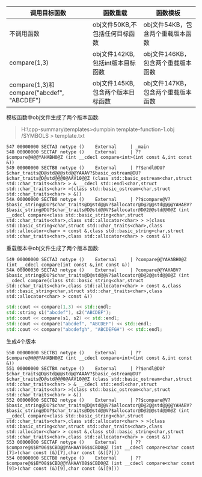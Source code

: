 
|调用目标函数                               |	函数重载	  					 |函数模板|
|------------------------------------------|-----------------------------|------------|
|不调用函数  							   |obj文件50KB,不包括任何目标函数 | obj文件54KB，包含两个重载版本函数|
|compare(1,3)							   |obj文件142KB,包括int版本目标函数 | obj文件146KB，包含两个重载版本函数|
|compare(1,3)和compare("abcdef", "ABCDEF")  |obj文件145KB,包含两个版本目标函数 | obj文件147KB，包含两个重载版本函数|


模板函数中obj文件生成了两个版本函数:

> H:\cpp-summary\templates>dumpbin template-function-1.obj /SYMBOLS > template.txt

```
547 00000000 SECTA3 notype ()    External     | _main
548 00000000 SECTAF notype ()    External     | ??$compare@H@@YAHABH0@Z (int __cdecl compare<int>(int const &,int const &))
549 00000000 SECTB8 notype ()    External     | ??$endl@DU?$char_traits@D@std@@@std@@YAAAV?$basic_ostream@DU?$char_traits@D@std@@@0@AAV10@@Z (class std::basic_ostream<char,struct std::char_traits<char> > & __cdecl std::endl<char,struct std::char_traits<char> >(class std::basic_ostream<char,struct std::char_traits<char> > &))
54A 00000000 SECTB0 notype ()    External     | ??$compare@V?$basic_string@DU?$char_traits@D@std@@V?$allocator@D@2@@std@@@@YAHABV?$basic_string@DU?$char_traits@D@std@@V?$allocator@D@2@@std@@0@Z (int __cdecl compare<class std::basic_string<char,struct std::char_traits<char>,class std::allocator<char> > >(class std::basic_string<char,struct std::char_traits<char>,class std::allocator<char> > const &,class std::basic_string<char,struct std::char_traits<char>,class std::allocator<char> > const &))
```

重载版本中obj文件生成了两个版本函数:

```
549 00000000 SECTA3 notype ()    External     | ?compare@@YAHABH0@Z (int __cdecl compare(int const &,int const &))
54A 00000030 SECTA3 notype ()    External     | ?compare@@YAHABV?$basic_string@DU?$char_traits@D@std@@V?$allocator@D@2@@std@@0@Z (int __cdecl compare(class std::basic_string<char,struct std::char_traits<char>,class std::allocator<char> > const &,class std::basic_string<char,struct std::char_traits<char>,class std::allocator<char> > const &))
```

```cpp
std::cout << compare(1,3) << std::endl;
std::string s1("abcdef"), s2("ABCDEF");
std::cout << compare(s1, s2) << std::endl;
std::cout << compare("abcdef", "ABCDEF") << std::endl;
std::cout << compare("abcdefgh", "ABCDEFGH") << std::endl;
```

生成4个版本
```
550 00000000 SECTB1 notype ()    External     | ??$compare@H@@YAHABH0@Z (int __cdecl compare<int>(int const &,int const &))
551 00000000 SECTBA notype ()    External     | ??$endl@DU?$char_traits@D@std@@@std@@YAAAV?$basic_ostream@DU?$char_traits@D@std@@@0@AAV10@@Z (class std::basic_ostream<char,struct std::char_traits<char> > & __cdecl std::endl<char,struct std::char_traits<char> >(class std::basic_ostream<char,struct std::char_traits<char> > &))
552 00000000 SECTB2 notype ()    External     | ??$compare@V?$basic_string@DU?$char_traits@D@std@@V?$allocator@D@2@@std@@@@YAHABV?$basic_string@DU?$char_traits@D@std@@V?$allocator@D@2@@std@@0@Z (int __cdecl compare<class std::basic_string<char,struct std::char_traits<char>,class std::allocator<char> > >(class std::basic_string<char,struct std::char_traits<char>,class std::allocator<char> > const &,class std::basic_string<char,struct std::char_traits<char>,class std::allocator<char> > const &))
553 00000000 SECTAF notype ()    External     | ??$compare@$$BY06$$CBD@@YAHAAY06$$CBD0@Z (int __cdecl compare<char const [7]>(char const (&)[7],char const (&)[7]))
554 00000000 SECTB0 notype ()    External     | ??$compare@$$BY08$$CBD@@YAHAAY08$$CBD0@Z (int __cdecl compare<char const [9]>(char const (&)[9],char const (&)[9]))
```